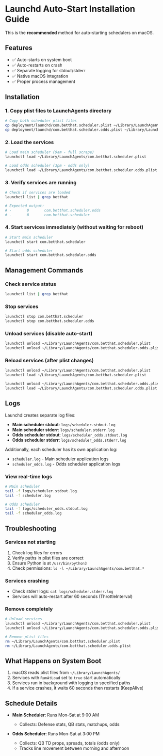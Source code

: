 # Launchd Auto-Start Installation Guide

This is the **recommended** method for auto-starting schedulers on macOS.

## Features
- ✅ Auto-starts on system boot
- ✅ Auto-restarts on crash
- ✅ Separate logging for stdout/stderr
- ✅ Native macOS integration
- ✅ Proper process management

## Installation

### 1. Copy plist files to LaunchAgents directory

```bash
# Copy both scheduler plist files
cp deployment/launchd/com.betthat.scheduler.plist ~/Library/LaunchAgents/
cp deployment/launchd/com.betthat.scheduler.odds.plist ~/Library/LaunchAgents/
```

### 2. Load the services

```bash
# Load main scheduler (9am - full scrape)
launchctl load ~/Library/LaunchAgents/com.betthat.scheduler.plist

# Load odds scheduler (3pm - odds only)
launchctl load ~/Library/LaunchAgents/com.betthat.scheduler.odds.plist
```

### 3. Verify services are running

```bash
# Check if services are loaded
launchctl list | grep betthat

# Expected output:
# -       0       com.betthat.scheduler.odds
# -       0       com.betthat.scheduler
```

### 4. Start services immediately (without waiting for reboot)

```bash
# Start main scheduler
launchctl start com.betthat.scheduler

# Start odds scheduler
launchctl start com.betthat.scheduler.odds
```

## Management Commands

### Check service status
```bash
launchctl list | grep betthat
```

### Stop services
```bash
launchctl stop com.betthat.scheduler
launchctl stop com.betthat.scheduler.odds
```

### Unload services (disable auto-start)
```bash
launchctl unload ~/Library/LaunchAgents/com.betthat.scheduler.plist
launchctl unload ~/Library/LaunchAgents/com.betthat.scheduler.odds.plist
```

### Reload services (after plist changes)
```bash
launchctl unload ~/Library/LaunchAgents/com.betthat.scheduler.plist
launchctl load ~/Library/LaunchAgents/com.betthat.scheduler.plist

launchctl unload ~/Library/LaunchAgents/com.betthat.scheduler.odds.plist
launchctl load ~/Library/LaunchAgents/com.betthat.scheduler.odds.plist
```

## Logs

Launchd creates separate log files:

- **Main scheduler stdout**: `logs/scheduler.stdout.log`
- **Main scheduler stderr**: `logs/scheduler.stderr.log`
- **Odds scheduler stdout**: `logs/scheduler_odds.stdout.log`
- **Odds scheduler stderr**: `logs/scheduler_odds.stderr.log`

Additionally, each scheduler has its own application log:
- `scheduler.log` - Main scheduler application logs
- `scheduler_odds.log` - Odds scheduler application logs

### View real-time logs
```bash
# Main scheduler
tail -f logs/scheduler.stdout.log
tail -f scheduler.log

# Odds scheduler
tail -f logs/scheduler_odds.stdout.log
tail -f scheduler_odds.log
```

## Troubleshooting

### Services not starting
1. Check log files for errors
2. Verify paths in plist files are correct
3. Ensure Python is at `/usr/bin/python3`
4. Check permissions: `ls -l ~/Library/LaunchAgents/com.betthat.*`

### Services crashing
- Check stderr logs: `cat logs/scheduler.stderr.log`
- Services will auto-restart after 60 seconds (ThrottleInterval)

### Remove completely
```bash
# Unload services
launchctl unload ~/Library/LaunchAgents/com.betthat.scheduler.plist
launchctl unload ~/Library/LaunchAgents/com.betthat.scheduler.odds.plist

# Remove plist files
rm ~/Library/LaunchAgents/com.betthat.scheduler.plist
rm ~/Library/LaunchAgents/com.betthat.scheduler.odds.plist
```

## What Happens on System Boot

1. macOS reads plist files from `~/Library/LaunchAgents/`
2. Services with `RunAtLoad` set to `true` start automatically
3. Services run in background with logging to specified paths
4. If a service crashes, it waits 60 seconds then restarts (KeepAlive)

## Schedule Details

- **Main Scheduler**: Runs Mon-Sat at 9:00 AM
  - Collects: Defense stats, QB stats, matchups, odds

- **Odds Scheduler**: Runs Mon-Sat at 3:00 PM
  - Collects: QB TD props, spreads, totals (odds only)
  - Tracks line movement between morning and afternoon
